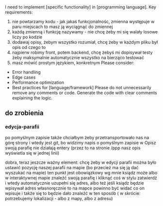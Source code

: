 I need to implement [specific functionality] in [programming language].
Key requirements:
1. nie powtarzamy kodu - jak jakaś funkcjonalnośc, zmienna występuje w paru miejscach to masz ją wyciągnąć do zmiennej
2. każdą zmienną i funkcję nazywamy - nie chcę żeby mi się walały losowe liczy po kodzie
3. dodawaj opisy, żebym wszystko rozumiał, chcę żeby w każdym pliku był opis od czego to
4. najpierw robimy front, potem backend, chcę żebyś mi dopisywał testy żeby maksymalnie automatycznie wszystko na bierząco testować
5. masz mówić prostym językiem, konkretnym
Please consider:
- Error handling
- Edge cases
- Performance optimization
- Best practices for [language/framework]
Please do not unnecessarily remove any comments or code.
Generate the code with clear comments explaining the logic.



## do zrobienia

### edycja-parafii

po pomyślnym zapisie także chciałbym żeby przetransportowało nas na górę strony i wtedy jest git, bo widzimy napis o pomyślnym zapisie
w Opisz swoją parafię nie działają entery (przez to na stronie /ppp nasz opis wyświetla się w jednej linii)

dobra, teraz jeszcze ważny element:
chcę żeby w edycji parafii można było ustawić pozycję naszej parafii na mapie (bo przecież ma się ją dać wyszukać na mapie)
ten punkt jest obowiązkowy
wg mnie ksiądz może albo w interaktywnej mapie znaleźć swoją parafię i kliknąć coś w stylu zatwierdź i wtedy automatycznie uzupełni się adres,
albo też jeśli ksiądz będzie wpisywał adres własnoręcznie to na mapce powinno być widać co on wpisuje i także się to będzie dało znaleźć w ten sposób
( w skrócie: potrzebujemy lokalizacji - albo z mapy, albo z adresu)
